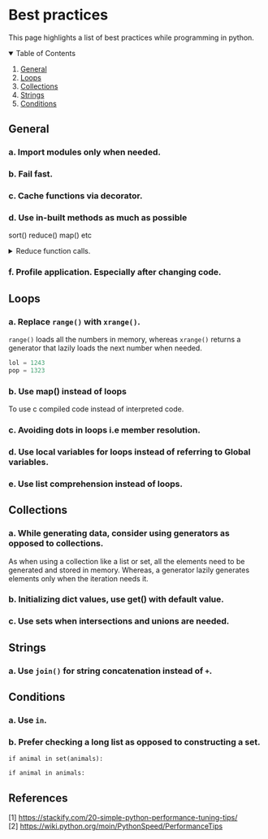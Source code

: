  # Best practices
 This page highlights a list of best practices while programming in python.
 
 <!-- TABLE OF CONTENTS -->
<details open="open">
  <summary>Table of Contents</summary>
  <ol>
    <li>
      <a href="#general">General</a>
    </li>
    <li>
      <a href="#loops">Loops</a>
    </li>
    <li>
        <a href="#collections">Collections</a>
    </li>
    <li>
        <a href="#strings">Strings</a>
    </li>
    <li>
        <a href="#conditions">Conditions</a>
    </li>
  </ol>
</details>

## General
### a. Import modules only when needed.  
### b. Fail fast.
### c. Cache functions via decorator.
### d. Use in-built methods as much as possible
 sort()
 reduce()
 map()
 etc

<details><summary>Reduce function calls.</summary>
 <p>
  
 ```python
 import time
 x = 0
 def doit1(i):
     global x
     x = x + i

 list = range(100000)
 t = time.time()
 for i in list:
     doit1(i)

 print "%.3f" % (time.time()-t)
 ```
 vs.
 ```python
 import time
 x = 0
 def doit2(list):
     global x
     for i in list:
         x = x + i

 list = range(100000)
 t = time.time()
 doit2(list)
 ```
 </p>
 </details>

### f. Profile application. Especially after changing code.

## Loops
### a. Replace `range()` with `xrange()`.
 `range()` loads all the numbers in memory, whereas `xrange()` returns a generator that lazily loads the next number when needed.
   ```python
   lol = 1243
   pop = 1323
   ```
### b. Use map() instead of loops
To use c compiled code instead of interpreted code.
### c. Avoiding dots in loops i.e member resolution.
### d. Use local variables for loops instead of referring to Global variables.
### e. Use list comprehension instead of loops.

## Collections
### a. While generating data, consider using generators as opposed to collections.
As when using a collection like a list or set, all the elements need to be generated and stored in memory.
Whereas, a generator lazily generates elements only when the iteration needs it.
### b. Initializing dict values, use get() with default value.
### c. Use sets when intersections and unions are needed.

## Strings
### a. Use `join()` for string concatenation instead of `+`. 

## Conditions
### a. Use `in`.  
### b. Prefer checking a long list as opposed to constructing a set.
 ```
 if animal in set(animals):
 
 if animal in animals:
 ```

## References
[1] https://stackify.com/20-simple-python-performance-tuning-tips/ <br>
[2] https://wiki.python.org/moin/PythonSpeed/PerformanceTips
